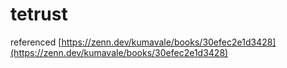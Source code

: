 # tetrust

referenced [https://zenn.dev/kumavale/books/30efec2e1d3428](https://zenn.dev/kumavale/books/30efec2e1d3428)
